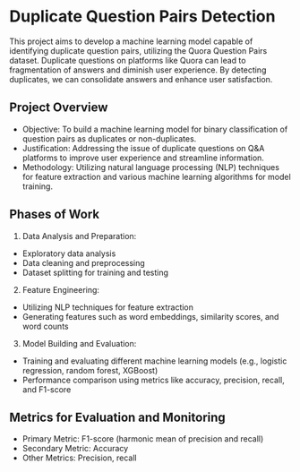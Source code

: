 # Duplicate Question Pairs Detection
This project aims to develop a machine learning model capable of identifying duplicate question pairs, utilizing the Quora Question Pairs dataset. Duplicate questions on platforms like Quora can lead to fragmentation of answers and diminish user experience. By detecting duplicates, we can consolidate answers and enhance user satisfaction.

## Project Overview
- Objective: To build a machine learning model for binary classification of question pairs as duplicates or non-duplicates.
- Justification: Addressing the issue of duplicate questions on Q&A platforms to improve user experience and streamline information.
- Methodology: Utilizing natural language processing (NLP) techniques for feature extraction and various machine learning algorithms for model training.

## Phases of Work
1. Data Analysis and Preparation:

- Exploratory data analysis
- Data cleaning and preprocessing
- Dataset splitting for training and testing
2. Feature Engineering:

- Utilizing NLP techniques for feature extraction
- Generating features such as word embeddings, similarity scores, and word counts
3. Model Building and Evaluation:

- Training and evaluating different machine learning models (e.g., logistic regression, random forest, XGBoost)
- Performance comparison using metrics like accuracy, precision, recall, and F1-score

## Metrics for Evaluation and Monitoring
- Primary Metric: F1-score (harmonic mean of precision and recall)
- Secondary Metric: Accuracy
- Other Metrics: Precision, recall
